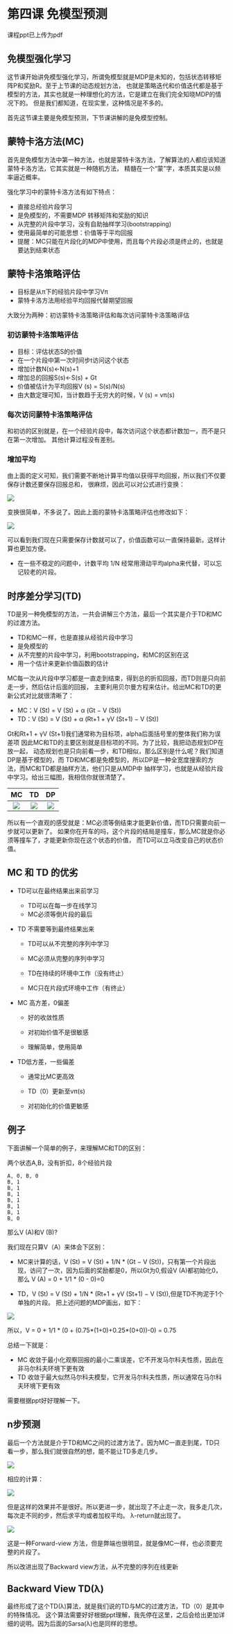 
# 第四课 免模型预测

课程ppt已上传为pdf

## 免模型强化学习

这节课开始讲免模型强化学习，所谓免模型就是MDP是未知的，包括状态转移矩阵P和奖励R。至于上节课的动态规划方法，
也就是策略迭代和价值迭代都是基于模型的方法，其实也就是一种理想化的方法，它是建立在我们完全知晓MDP的情况下的。
但是我们都知道，在现实里，这种情况是不多的。

首先这节课主要是免模型预测，下节课讲解的是免模型控制。

## 蒙特卡洛方法(MC)

首先是免模型方法中第一种方法，也就是蒙特卡洛方法，了解算法的人都应该知道蒙特卡洛方法，它其实就是一种随机方法，
精髓在一个“蒙”字，本质其实是以频率逼近概率。

强化学习中的蒙特卡洛方法有如下特点：

* 直接总经验片段学习
* 是免模型的，不需要MDP 转移矩阵和奖励的知识
* 从完整的片段中学习，没有自助抽样学习(bootstrapping)
* 使用最简单的可能思想：价值等于平均回报
* 提醒：MC只能在片段化的MDP中使用，而且每个片段必须是终止的，也就是要达到结束状态

## 蒙特卡洛策略评估

* 目标是从π下的经验片段中学习Vπ
* 蒙特卡洛方法用经验平均回报代替期望回报

大致分为两种：初访蒙特卡洛策略评估和每次访问蒙特卡洛策略评估

### 初访蒙特卡洛策略评估

* 目标：评估状态S的价值
* 在一个片段中第一次时间步t访问这个状态
* 增加计数N(s)<-N(s)+1
* 增加总的回报S(s)<-S(s) + Gt
* 价值被估计为平均回报V (s) = S(s)/N(s)
* 由大数定理可知，当计数趋于无穷大的时候，V (s) = vπ(s)

### 每次访问蒙特卡洛策略评估

和初访的区别就是，在一个经验片段中，每次访问这个状态都计数加一，而不是只在第一次增加。
其他计算过程没有差别。

### 增加平均

由上面的定义可知，我们需要不断地计算平均值以获得平均回报，所以我们不仅要保存计数还要保存回报总和，
很麻烦，因此可以对公式进行变换：

![](../images/37.png)

变换很简单，不多说了。因此上面的蒙特卡洛策略评估也修改如下：

![](../images/38.png)

可以看到我们现在只需要保存计数就可以了，价值函数可以一直保持最新。这样计算也更加方便。

* 在一些不稳定的问题中，计数平均 1/N 经常用滑动平均alpha来代替，可以忘记较老的片段。

## 时序差分学习(TD)

TD是另一种免模型的方法，一共会讲解三个方法，最后一个其实是介于TD和MC的过渡方法。

* TD和MC一样，也是直接从经验片段中学习
* 是免模型的
* 从不完整的片段中学习，利用bootstrapping，和MC的区别在这
* 用一个估计来更新价值函数的估计

MC每一次从片段中学习都是一直走到结束，得到总的折扣回报，而TD则是只向前走一步，然后估计后面的回报，
主要利用贝尔曼方程来估计。给出MC和TD的更新公式对比就很清晰了：
* MC：V (St) = V (St) + α (Gt − V (St))
* TD：V (St) = V (St) + α (Rt+1 + γV (St+1) − V (St))

Gt和Rt+1 + γV (St+1)我们通常称为目标项，alpha后面括号里的整体我们称为误差项
因此MC和TD的主要区别就是目标项的不同。为了比较，我把动态规划DP在放一起，
动态规划也是只向前看一步，和TD相似，那么区别是什么呢？我们知道DP是基于模型的，而
TD和MC都是免模型的，所以DP是一种全宽度搜索的方法，而MC和TD都是抽样方法，他们只是从MDP中
抽样学习，也就是从经验片段中学习。给出三幅图，我相信你就很清楚了。

|    MC | TD   | DP   |
|:-------:|:-----:|:-----:|
|![](../images/39.png)|![](../images/40.png)|![](../images/41.png)|

所以有一个直观的感受就是：MC必须等倒结束才能更新价值，而TD只需要向前一步就可以更新了。
如果你在开车的吗，这个片段的结局是撞车，那么MC就是你必须等撞车了，才能更新你现在这个状态的价值，
而TD可以立马改变自己的状态价值。

## MC 和 TD 的优劣

* TD可以在最终结果出来前学习
    
    * TD可以在每一步在线学习  
    
    * MC必须等倒片段的最后
    
* TD 不需要等到最终结果出来  
    
    * TD可以从不完整的序列中学习
    
    * MC必须从完整的序列中学习
    
    * TD在持续的环境中工作（没有终止）
    
    * MC只在片段式环境中工作（有终止）

* MC 高方差，0偏差
    
    * 好的收敛性质
    
    * 对初始价值不是很敏感
    
    * 理解简单，使用简单
    
* TD低方差，一些偏差
    
    * 通常比MC更高效
    
    * TD（0）更新至vπ(s)
    
    * 对初始化的价值更敏感

## 例子

下面讲解一个简单的例子，来理解MC和TD的区别：

两个状态A,B，没有折扣，8个经验片段
```
A, 0, B, 0
B, 1
B, 1
B, 1
B, 1
B, 1
B, 1
B, 0
```
那么V (A)和V (B)?

我们现在只算V（A）来体会下区别：

* MC来计算的话，V (St) = V (St) + 1/N * (Gt − V (St))，只有第一个片段出现，访问了一次，因为后面的奖励都是0，所以Gt为0,假设V (A)都初始化0，那么
V (A) = 0 + 1/1 * (0 - 0)=0

* TD，V (St) = V (St) + 1/N * (Rt+1 + γV (St+1) − V (St)),但是TD不拘泥于1个单独的片段。
把上述问题的MDP画出，如下：

![](../images/42.png)

所以，V = 0 + 1/1 * (0 + (0.75\*(1+0)+0.25\*(0+0))-0) = 0.75

总结一下就是：

* MC 收敛于最小化观察回报的最小二乘误差，它不开发马尔科夫性质，因此在非马尔科夫环境下更有效
* TD 收敛于最大似然马尔科夫模型，它开发马尔科夫性质，所以通常在马尔科夫环境下更有效

需要根据ppt好好理解一下。


## n步预测

最后一个方法就是介于TD和MC之间的过渡方法了。因为MC一直走到尾，TD只看一步，那么我们就很自然的想，能不能让TD多走几步。

![](../images/43.png)

相应的计算：

![](../images/44.png)

但是这样的效果并不是很好。所以更进一步，就出现了不止走一次，我多走几次，每次走不同的步，然后求平均或者加权平均。
λ-return就出现了。

![](../images/45.png)

这是一种Forward-view 方法，但是弊端也很明显，就是像MC一样，也必须要完整的片段了。

所以改进出现了Backward view方法，从不完整的序列在线更新

## Backward View TD(λ)

最终形成了这个TD(λ)算法，就是我们说的TD与MC的过渡方法，TD（0）是其中的特殊情况。
这个算法需要好好根据ppt理解，我先停在这里，之后会给出更加详细的说明。因为后面的Sarsa(λ)也是同样的思想。





